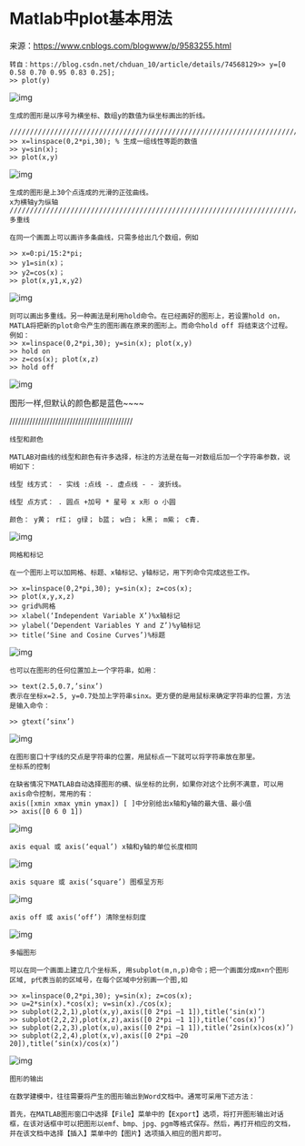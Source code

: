 # Matlab中plot基本用法

来源：https://www.cnblogs.com/blogwww/p/9583255.html

```
转自：https://blog.csdn.net/chduan_10/article/details/74568129>> y=[0 0.58 0.70 0.95 0.83 0.25];
>> plot(y)
```

![img](Matlab%E4%B8%ADplot%E5%9F%BA%E6%9C%AC%E7%94%A8%E6%B3%95.assets/28115522-a6843a2716454123a4227b6cb16670f8.png)

```
生成的图形是以序号为横坐标、数组y的数值为纵坐标画出的折线。

//////////////////////////////////////////////////////////////////////////////////////////////////
>> x=linspace(0,2*pi,30); % 生成一组线性等距的数值
>> y=sin(x);
>> plot(x,y)
```

![img](Matlab%E4%B8%ADplot%E5%9F%BA%E6%9C%AC%E7%94%A8%E6%B3%95.assets/28115732-82c1eef35e6047a9826fed9ebe3144dd.png)

```
生成的图形是上30个点连成的光滑的正弦曲线。
x为横轴y为纵轴
/////////////////////////////////////////////////////////////////////////////////////
多重线

在同一个画面上可以画许多条曲线，只需多给出几个数组，例如

>> x=0:pi/15:2*pi;
>> y1=sin(x)；
>> y2=cos(x)；
>> plot(x,y1,x,y2)
```

![img](Matlab%E4%B8%ADplot%E5%9F%BA%E6%9C%AC%E7%94%A8%E6%B3%95.assets/28115959-ab2e665f0a134ef6ace29e34b0724470.png)

```
则可以画出多重线。另一种画法是利用hold命令。在已经画好的图形上，若设置hold on，MATLA将把新的plot命令产生的图形画在原来的图形上。而命令hold off 将结束这个过程。例如：
>> x=linspace(0,2*pi,30); y=sin(x); plot(x,y)
>> hold on
>> z=cos(x); plot(x,z)
>> hold off
```

![img](Matlab%E4%B8%ADplot%E5%9F%BA%E6%9C%AC%E7%94%A8%E6%B3%95.assets/28120200-3e9f0f31657a400e98e7355ef67e19e6.png)

图形一样,但默认的颜色都是蓝色~~~~

///////////////////////////////////////////

```
线型和颜色

MATLAB对曲线的线型和颜色有许多选择，标注的方法是在每一对数组后加一个字符串参数，说明如下：

线型 线方式： - 实线 :点线 -. 虚点线 - - 波折线。

线型 点方式： . 圆点 +加号 * 星号 x x形 o 小圆

颜色： y黄； r红； g绿； b蓝； w白； k黑； m紫； c青.
```

![img](Matlab%E4%B8%ADplot%E5%9F%BA%E6%9C%AC%E7%94%A8%E6%B3%95.assets/28120723-729975be071c427dbcb8d827b071303c.png)

 

```
网格和标记

在一个图形上可以加网格、标题、x轴标记、y轴标记，用下列命令完成这些工作。

>> x=linspace(0,2*pi,30); y=sin(x); z=cos(x);
>> plot(x,y,x,z)
>> grid%网格
>> xlabel(‘Independent Variable X’)%x轴标记
>> ylabel(‘Dependent Variables Y and Z’)%y轴标记
>> title(‘Sine and Cosine Curves’)%标题
```

![img](Matlab%E4%B8%ADplot%E5%9F%BA%E6%9C%AC%E7%94%A8%E6%B3%95.assets/28121024-dea78b7237bf42e48821eb96d2d35ddc.png)

```
也可以在图形的任何位置加上一个字符串，如用：

>> text(2.5,0.7,’sinx’)
表示在坐标x=2.5, y=0.7处加上字符串sinx。更方便的是用鼠标来确定字符串的位置，方法是输入命令：

>> gtext(‘sinx’)
```

![img](Matlab%E4%B8%ADplot%E5%9F%BA%E6%9C%AC%E7%94%A8%E6%B3%95.assets/28121544-9f0a1ecee5cd46cfb28a8f8b8acfd482.png)

```
在图形窗口十字线的交点是字符串的位置，用鼠标点一下就可以将字符串放在那里。
坐标系的控制

在缺省情况下MATLAB自动选择图形的横、纵坐标的比例，如果你对这个比例不满意，可以用axis命令控制，常用的有：
axis([xmin xmax ymin ymax]) [ ]中分别给出x轴和y轴的最大值、最小值
>> axis([0 6 0 1])
```

![img](Matlab%E4%B8%ADplot%E5%9F%BA%E6%9C%AC%E7%94%A8%E6%B3%95.assets/28122042-5b62b097ec82437f849dac6a29aae827.png)

 

```
axis equal 或 axis(‘equal’) x轴和y轴的单位长度相同
```

![img](Matlab%E4%B8%ADplot%E5%9F%BA%E6%9C%AC%E7%94%A8%E6%B3%95.assets/28122216-80294059a2aa47e9a6976311c396ac0f.png)

```
axis square 或 axis(‘square’) 图框呈方形
```

![img](Matlab%E4%B8%ADplot%E5%9F%BA%E6%9C%AC%E7%94%A8%E6%B3%95.assets/28122303-1172cac2a09e4631a494934cb11cab64.png)

```
axis off 或 axis(‘off’) 清除坐标刻度
```

![img](Matlab%E4%B8%ADplot%E5%9F%BA%E6%9C%AC%E7%94%A8%E6%B3%95.assets/28122359-524ce5af911948a198d024f899d23d7f.png)

 

```
多幅图形

可以在同一个画面上建立几个坐标系, 用subplot(m,n,p)命令；把一个画面分成m×n个图形区域, p代表当前的区域号，在每个区域中分别画一个图,如

>> x=linspace(0,2*pi,30); y=sin(x); z=cos(x);
>> u=2*sin(x).*cos(x); v=sin(x)./cos(x);
>> subplot(2,2,1),plot(x,y),axis([0 2*pi –1 1]),title(‘sin(x)’)
>> subplot(2,2,2),plot(x,z),axis([0 2*pi –1 1]),title(‘cos(x)’)
>> subplot(2,2,3),plot(x,u),axis([0 2*pi –1 1]),title(‘2sin(x)cos(x)’)
>> subplot(2,2,4),plot(x,v),axis([0 2*pi –20 20]),title(‘sin(x)/cos(x)’)
```

![img](Matlab%E4%B8%ADplot%E5%9F%BA%E6%9C%AC%E7%94%A8%E6%B3%95.assets/28125434-4dc7f72ff0074966a8e6019247bad7cc.png)

 

```
图形的输出

在数学建模中，往往需要将产生的图形输出到Word文档中。通常可采用下述方法：

首先，在MATLAB图形窗口中选择【File】菜单中的【Export】选项，将打开图形输出对话框，在该对话框中可以把图形以emf、bmp、jpg、pgm等格式保存。然后，再打开相应的文档，并在该文档中选择【插入】菜单中的【图片】选项插入相应的图片即可。
```